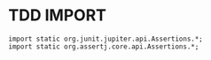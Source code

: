 # TDD IMPORT
```
import static org.junit.jupiter.api.Assertions.*;
import static org.assertj.core.api.Assertions.*;
```